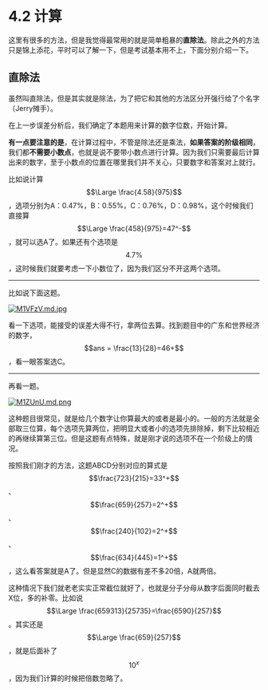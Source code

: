 # 4.2 计算

这里有很多的方法，但是我觉得最常用的就是简单粗暴的**直除法**。除此之外的方法只是锦上添花，平时可以了解一下，但是考试基本用不上，下面分别介绍一下。

## 直除法

虽然叫直除法，但是其实就是除法，为了把它和其他的方法区分开强行给了个名字（Jerry摊手）。

在上一步误差分析后，我们确定了本题用来计算的数字位数，开始计算。

**有一点要注意的是**，在计算过程中，不管是除法还是乘法，**如果答案的阶级相同**，我们都**不需要小数点**，也就是说不要带小数点进行计算。因为我们只需要最后计算出来的数字，至于小数点的位置在哪里我们并不关心，只要数字和答案对上就行。

比如说计算$$\Large \frac{4.58}{975}$$，选项分别为A：0.47%，B：0.55%，C：0.76%，D：0.98%，这个时候我们直接算$$\Large \frac{458}{975}=47^-$$，就可以选A了。如果还有个选项是$$4.7\%$$，这时候我们就要考虑一下小数位了，因为我们区分不开这两个选项。

---

比如说下面这题。

[![M1VFzV.md.jpg](https://s2.ax1x.com/2019/11/12/M1VFzV.md.jpg)](https://imgchr.com/i/M1VFzV)

看一下选项，能接受的误差大得不行，拿两位去算。找到题目中的广东和世界经济的数字，$$ans = \frac{13}{28}=46+$$，看一眼答案选C。

---



再看一题。

[![M1ZUnU.md.png](https://s2.ax1x.com/2019/11/12/M1ZUnU.md.png)](https://imgchr.com/i/M1ZUnU)

这种题目很常见，就是给几个数字让你算最大的或者是最小的。一般的方法就是全部取三位算，每个选项先算两位，把明显大或者小的选项先排除掉，剩下比较相近的再继续算第三位。但是这题有点特殊，就是刚才说的选项不在一个阶级上的情况。

按照我们刚才的方法，这题ABCD分别对应的算式是$$\frac{723}{215}=33^+$$、$$\frac{659}{257}=2^+$$、$$\frac{240}{102}=2^+$$、$$\frac{634}{445}=1^+$$，这么看答案就是A了。但是显然C的数据有差不多20倍，A就两倍。

这种情况下我们就老老实实正常截位就好了，也就是分子分母从数字后面同时截去X位，多的补零。比如说$$\Large \frac{659313}{25735}=\frac{6590}{257}$$。其实还是$$\Large \frac{659}{257}$$，就是后面补了$$10^x$$，因为我们计算的时候把倍数忽略了。